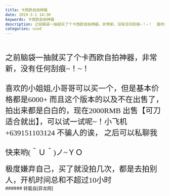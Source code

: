 ```yaml
---
title: 卡西欧自拍神器
date: 2019-3-1 14:30
keywords: 卡西欧自拍神器
description: 之前脑袋一抽就买了个卡西欧自拍神器，非常新，没有任何刮痕~！~！  喜欢的小姐姐,小哥哥可以买一个，但是基本价格都是6000+ 而且这个版本的以及不在出售了，拍出来都是白白的，现在2000RMB 出售【可刀适合就出】，可以试一试呢~！小飞机+639151103124 不骗人的诶， 之后可以私聊我快来哟(＾Ｕ＾)ノ~ＹＯ极度嫌弃自己，买了就没拍几次，都是去拍别人，开机时间总和不超过10小时
categories: used
---
```

<td class="t_f" id="postmessage_3136224">

<br/>
<br/>
<font face="微软雅黑"><font size="5"><img alt="" border="0" onclick="" onmouseover="" smilieid="249" src="static/image/smiley/Xiongmao/24.gif"/>之前脑袋一抽就买了个卡西欧自拍神器，非常新，没有任何刮痕~！~！  <br/>
<br/>
喜欢的小姐姐,小哥哥可以买一个，但是基本价格都是6000+ 而且这个版本的以及不在出售了，拍出来都是白白的，现在2000RMB 出售【可刀适合就出】，可以试一试呢~！小飞机+639151103124 不骗人的诶， 之后可以私聊我<br/>
<br/>
快来哟(＾Ｕ＾)ノ~ＹＯ</font></font><font face="微软雅黑"><font size="5"><br/>
</font></font><br/>
<font face="微软雅黑"><font size="5">极度嫌弃自己，买了就没拍几次，都是去拍别人，开机时间总和不超过10小时</font></font><br/>
</td>
###### 转载自[菲龙网]